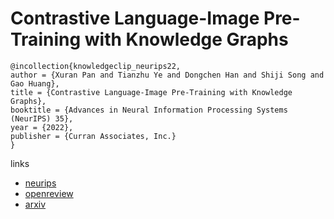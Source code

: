 # Contrastive Language-Image Pre-Training with Knowledge Graphs

```
@incollection{knowledgeclip_neurips22,
author = {Xuran Pan and Tianzhu Ye and Dongchen Han and Shiji Song and Gao Huang},
title = {Contrastive Language-Image Pre-Training with Knowledge Graphs},
booktitle = {Advances in Neural Information Processing Systems (NeurIPS) 35},
year = {2022},
publisher = {Curran Associates, Inc.}
}
```

links
- [neurips](https://nips.cc/Conferences/2022/Schedule?showEvent=53541)
- [openreview](https://openreview.net/forum?id=4T3kbrzfeR)
- [arxiv](https://arxiv.org/abs/2210.08901)
